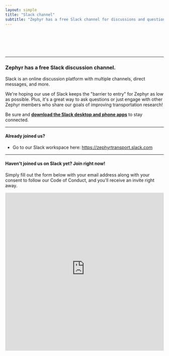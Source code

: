```yaml
---
layout: simple
title: "Slack channel"
subtitle: "Zephyr has a free Slack channel for discussions and questions. Join us on Slack now!"
---
```


<br/>
<br/>
<br/>
<br/>

---

### Zephyr has a free Slack discussion channel.

Slack is an online discussion platform with multiple channels, direct messages, and more.

We're hoping our use of Slack keeps the "barrier to entry" for Zephyr as low as possible. Plus, it's a great way to ask questions or just engage with other Zephyr members who share our goals of improving transportation research!

Be sure and [**download the Slack desktop and phone apps**](https://slack.com/downloads) to stay connected.

---
#### Already joined us?

* Go to our Slack workspace here: <https://zephyrtransport.slack.com>

---
#### Haven't joined us on Slack yet? Join right now!

Simply fill out the form below with your email address along with your consent to follow our Code of Conduct, and you'll receive an invite right away.

<div class="holds-the-slack-iframe" style="background:url(/img/loader.gif) center center no-repeat;">

<iframe style="width: 100%; height: 500px; border-style: none; overflow:hidden;" src="https://zephyr-invite-bot.herokuapp.com"></iframe>

</div>

<br/><br/><br/>
